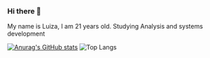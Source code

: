 ### Hi there 👋

My name is Luiza, I am 21 years old.
Studying Analysis and systems development

[![Anurag's GitHub stats](https://github-readme-stats.vercel.app/api?username=luizsharps&theme=github_dark_dimmed)](https://github.com/anuraghazra/github-readme-stats&size_weight=1&count_weight=1)
![Top Langs](https://github-readme-stats.vercel.app/api/top-langs/?username=luizsharps&theme=github_dark_dimmed&size_weight=1&count_weight=1)

<!--
**luizsharps/luizsharps** is a ✨ _special_ ✨ repository because its `README.md` (this file) appears on your GitHub profile.

Here are some ideas to get you started:

- 🔭 I’m currently working on ...
- 🌱 I’m currently learning ...
- 👯 I’m looking to collaborate on ...
- 🤔 I’m looking for help with ...
- 💬 Ask me about ...
- 📫 How to reach me: ...
- 😄 Pronouns: ...
- ⚡ Fun fact: ...
-->
